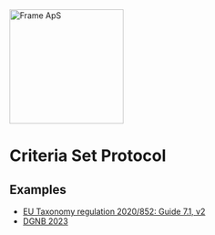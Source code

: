<img alt="Frame ApS" src="https://openframe-public.s3.eu-west-1.amazonaws.com/assets/logo-text-google-admin.png" width="200" />

# Criteria Set Protocol

## Examples
- [EU Taxonomy regulation 2020/852: Guide 7.1, v2](taxonomy/README.md)
- [DGNB 2023](dgnb2023/README.md)
